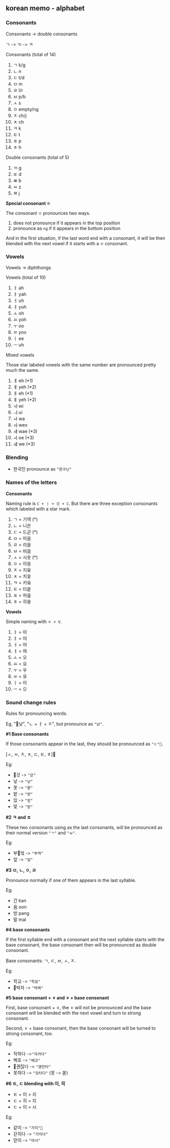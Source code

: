 ## korean memo - alphabet

### Consonants

Consonants -> double consonants

ㄱ -> ㄲ -> ㅋ

Consonants (total of 14)

1. ㄱ k/g
2. ㄴ n
3. ㄷ t/d
4. ㅁ m
5. ㄹ l/r
6. ㅂ p/b
7. ㅅ s
8. ㅇ empty/ng
9. ㅈ ch/j
10. ㅊ ch
11. ㅋ k
12. ㅌ t
13. ㅍ p
14. ㅎ h

Double consonants (total of 5)

1. ㄲ g
2. ㄸ d
3. ㅃ b
4. ㅆ z
5. ㅉ j

**Special consonant `ㅇ`**

The consonant `ㅇ` pronounces two ways.

1. does not pronounce if it appears in the top position
2. pronounce as `ng` if it appears in the bottom position

And in the first situation, if the last word end with a consonant, it will be then blended with the next vowel if it starts with a `ㅇ` consonant.

### Vowels

Vowels -> diphthongs

Vowels (total of 10)

1. ㅏ ah
2. ㅑ yah
3. ㅓ uh
4. ㅕ yuh
5. ㅗ oh
6. ㅛ yoh
7. ㅜ oo
8. ㅠ yoo
9. ㅣ ee
10. ㅡ uh

Mixed vowels

Those star labeled vowels with the same number are pronounced pretty much the same.

1. ㅔ eh (\*1)
2. ㅖ yeh (\*2)
3. ㅐ eh (\*1)
4. ㅒ yeh (\*2)
5. ㅟ wi
6. ㅢ ui
7. ㅘ wa
8. ㅝ weo
9. ㅙ wae (\*3)
10. ㅚ oe (\*3)
11. ㅞ we (\*3)

### Blending

- 한국인 pronounce as `"한구닌"`

### Names of the letters

**Consonants**

Naming rule is `C + ㅣ + 으 + C`. But there are three exception consonants which labeled with a star mark.

1. ㄱ = 기역 (\*)
2. ㄴ = 니은
3. ㄷ = 드귿 (\*)
4. ㅁ = 미음
5. ㄹ = 리을
6. ㅂ = 비읍
7. ㅅ = 시옷 (\*)
8. ㅇ = 이응
9. ㅈ = 지읒
10. ㅊ = 치읓
11. ㅋ = 키읔
12. ㅌ = 티읕
13. ㅍ = 피읖
14. ㅎ = 히읗

**Vowels**

Simple naming with `ㅇ + V`.

1. ㅏ = 아
2. ㅑ = 야
3. ㅓ = 어
4. ㅕ = 여
5. ㅗ = 오
6. ㅛ = 요
7. ㅜ = 우
8. ㅠ = 유
9. ㅣ = 이
10. ㅡ = 으

### Sound change rules

Rules for pronouncing words.

Eg, "낮", "ㄴ + ㅏ + ㅈ", but pronounce as `"낟"`.

**#1 Base consonants**

If those consonants appear in the last, they should be pronounced as `"ㄷ"`.

[ㅅ, ㅆ, ㅈ, ㅊ, ㄷ, ㅌ, ㅎ]

Eg:

- 갓 -> `"갇"`
- 낳 -> `"낟"`
- 못 -> `"몯"`
- 밭 -> `"받"`
- 있 -> `"읻"`
- 맟 -> `"맏"`

**#2 ㅋ and ㅍ**

These two consonants using as the last consonants, will be pronounced as their normal version `"ㄱ"` and `"ㅂ"`.

Eg:

- 부엌 -> `"부억"`
- 앞 -> `"압"`

**#3 ㅁ, ㄴ, ㅇ, ㄹ**

Pronounce normally if one of them appears in the last syllable.

Eg:

- 간 kan
- 옴 oon
- 방 pang
- 말 mal

**#4 base consonants**

If the first syllable end with a consonant and the next syllable starts with the base consonant, the base consonant then will be pronounced as double consonant.

Base consonants: ㄱ, ㄷ, ㅂ, ㅅ, ㅈ.

Eg:

- 학교 -> `"학꾜"`
- 박자 -> `"박짜"`

**#5 base consonant + `ㅎ` and `ㅎ` + base consonant**

First, base consonant + `ㅎ`, the `ㅎ` will not be pronounced and the base consonant will be blended with the next vowel and turn to strong consonant.

Second, `ㅎ` + base consonant, then the base consonant will be turned to strong consonant, too.

Eg:

- 작하다 ->`"자카다"`
- 벡호 -> `"베코"`
- 괜잖다 -> `"괜잔타"`
- 못하다 -> `"모타다"` (못 -> 몯)

**#6 ㅌ, ㄷ blending with 이, 히**

- ㅌ + 이 = 지
- ㄷ + 히 = 지
- ㄷ + 이 = 시

Eg:

- 같이 -> `"가지"`
- 갇히다 -> `"가지다"`
- 맏이 -> `"마시"`
